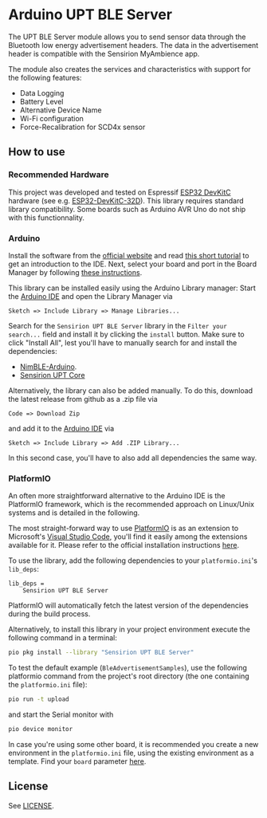 # Arduino UPT BLE Server

The UPT BLE Server module allows you to send sensor data through the Bluetooth
low energy advertisement headers. The data in the advertisement header is
compatible with the Sensirion MyAmbience app.

The module also creates the services and characteristics with support for the
following features:

* Data Logging
* Battery Level
* Alternative Device Name
* Wi-Fi configuration
* Force-Recalibration for SCD4x sensor


## How to use

### Recommended Hardware

This project was developed and tested on Espressif [ESP32 DevKitC](https://www.espressif.com/en/products/devkits/esp32-devkitc) hardware (see e.g. [ESP32-DevKitC-32D](https://www.digikey.com/en/products/detail/espressif-systems/ESP32-DEVKITC-32D/9356990)).
This library requires standard library compatibility. Some boards such as Arduino AVR Uno do not ship with this functionnality.

### Arduino

Install the software from the [official website](https://www.arduino.cc/en/software) and read [this short tutorial](https://docs.arduino.cc/software/ide-v2/tutorials/getting-started-ide-v2/) to get an introduction to the IDE.
Next, select your board and port in the Board Manager by following [these instructions](https://support.arduino.cc/hc/en-us/articles/4406856349970-Select-board-and-port-in-Arduino-IDE).

This library can be installed easily using the Arduino Library manager:
Start the [Arduino IDE](http://www.arduino.cc/en/main/software) and open the Library Manager via

    Sketch => Include Library => Manage Libraries...

Search for the `Sensirion UPT BLE Server` library in the `Filter your search...` field and install it by clicking the `install` button. Make sure to click "Install All", lest you'll have to manually search for and install the dependencies:

- [NimBLE-Arduino](https://www.arduino.cc/reference/en/libraries/nimble-arduino/).
- [Sensirion UPT Core](https://www.arduino.cc/reference/en/libraries/sensirion-upt-core/)

Alternatively, the library can also be added manually. To do this, download the latest release from github as a .zip file via

    Code => Download Zip

and add it to the [Arduino IDE](http://www.arduino.cc/en/main/software) via

    Sketch => Include Library => Add .ZIP Library...

In this second case, you'll have to also add all dependencies the same way.

### PlatformIO

An often more straightforward alternative to the Arduino IDE is the PlatformIO framework, which is the recommended approach on Linux/Unix systems and is detailed in the following.

The most straight-forward way to use [PlatformIO](https://platformio.org/platformio-ide) is as an extension to Microsoft's [Visual Studio Code](https://code.visualstudio.com/), you'll find it easily among the extensions available for it. Please refer to the official installation instructions [here](https://platformio.org/install/ide?install=vscode).

To use the library, add the following dependencies to your `platformio.ini`'s `lib_deps`:

```control
lib_deps =
    Sensirion UPT BLE Server
```

PlatformIO will automatically fetch the latest version of the dependencies during the build process.

Alternatively, to install this library in your project environment execute the following command in a terminal:

```bash
pio pkg install --library "Sensirion UPT BLE Server"
```

To test the default example (`BleAdvertisementSamples`), use the following platformio command from the project's root directory (the one containing the `platformio.ini` file):

```bash
pio run -t upload
```

and start the Serial monitor with

```bash
pio device monitor
```

In case you're using some other board, it is recommended you create a new environment in the `platformio.ini` file, using the existing environment as a template. Find your `board` parameter [here](https://docs.platformio.org/en/latest/boards/index.html).

## License

See [LICENSE](LICENSE).
